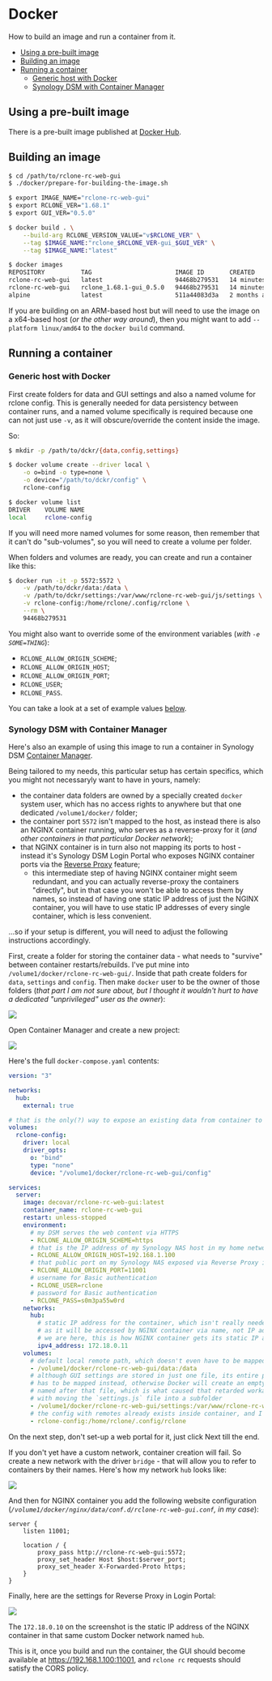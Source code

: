 # Docker

How to build an image and run a container from it.

<!-- MarkdownTOC -->

- [Using a pre-built image](#using-a-pre-built-image)
- [Building an image](#building-an-image)
- [Running a container](#running-a-container)
    - [Generic host with Docker](#generic-host-with-docker)
    - [Synology DSM with Container Manager](#synology-dsm-with-container-manager)

<!-- /MarkdownTOC -->

## Using a pre-built image

There is a pre-built image published at [Docker Hub](https://hub.docker.com/r/decovar/rclone-rc-web-gui).

## Building an image

``` sh
$ cd /path/to/rclone-rc-web-gui
$ ./docker/prepare-for-building-the-image.sh

$ export IMAGE_NAME="rclone-rc-web-gui"
$ export RCLONE_VER="1.68.1"
$ export GUI_VER="0.5.0"

$ docker build . \
    --build-arg RCLONE_VERSION_VALUE="v$RCLONE_VER" \
    --tag $IMAGE_NAME:"rclone_$RCLONE_VER-gui_$GUI_VER" \
    --tag $IMAGE_NAME:"latest"

$ docker images
REPOSITORY          TAG                       IMAGE ID       CREATED          SIZE
rclone-rc-web-gui   latest                    94468b279531   14 minutes ago   92.4MB
rclone-rc-web-gui   rclone_1.68.1-gui_0.5.0   94468b279531   14 minutes ago   92.4MB
alpine              latest                    511a44083d3a   2 months ago     8.83MB
```

If you are building on an ARM-based host but will need to use the image on a x64-based host (*or the other way around*), then you might want to add `--platform linux/amd64` to the `docker build` command.

## Running a container

### Generic host with Docker

First create folders for data and GUI settings and also a named volume for rclone config. This is generally needed for data persistency between container runs, and a named volume specifically is required because one can not just use `-v`, as it will obscure/override the content inside the image.

So:

``` sh
$ mkdir -p /path/to/dckr/{data,config,settings}

$ docker volume create --driver local \
    -o o=bind -o type=none \
    -o device="/path/to/dckr/config" \
    rclone-config

$ docker volume list
DRIVER    VOLUME NAME
local     rclone-config
```

If you will need more named volumes for some reason, then remember that it can't do "sub-volumes", so you will need to create a volume per folder.

When folders and volumes are ready, you can create and run a container like this:

``` sh
$ docker run -it -p 5572:5572 \
    -v /path/to/dckr/data:/data \
    -v /path/to/dckr/settings:/var/www/rclone-rc-web-gui/js/settings \
    -v rclone-config:/home/rclone/.config/rclone \
    --rm \
    94468b279531
```

You might also want to override some of the environment variables (*with `-e SOME=THING`*):

- `RCLONE_ALLOW_ORIGIN_SCHEME`;
- `RCLONE_ALLOW_ORIGIN_HOST`;
- `RCLONE_ALLOW_ORIGIN_PORT`;
- `RCLONE_USER`;
- `RCLONE_PASS`.

You can take a look at a set of example values [below](#synology-dsm-with-container-manager).

### Synology DSM with Container Manager

Here's also an example of using this image to run a container in Synology DSM [Container Manager](https://synology.com/en-global/dsm/feature/docker).

Being tailored to my needs, this particular setup has certain specifics, which you might not necessaryly want to have in yours, namely:

- the container data folders are owned by a specially created `docker` system user, which has no access rights to anywhere but that one dedicated `/volume1/docker/` folder;
- the container port `5572` isn't mapped to the host, as instead there is also an NGINX container running, who serves as a reverse-proxy for it (*and other containers in that particular Docker network*);
- that NGINX container is in turn also not mapping its ports to host - instead it's Synology DSM Login Portal who exposes NGINX container ports via the [Reverse Proxy](https://kb.synology.com/vi-vn/DSM/help/DSM/AdminCenter/system_login_portal_advanced?version=7#b_5) feature;
    - this intermediate step of having NGINX container might seem redundant, and you can actually reverse-proxy the containers "directly", but in that case you won't be able to access them by names, so instead of having one static IP address of just the NGINX container, you will have to use static IP addresses of every single container, which is less convenient.

...so if your setup is different, you will need to adjust the following instructions accordingly.

First, create a folder for storing the container data - what needs to "survive" between container restarts/rebuilds. I've put mine into `/volume1/docker/rclone-rc-web-gui/`. Inside that path create folders for `data`, `settings` and `config`. Then make `docker` user to be the owner of those folders (*that part I am not sure about, but I thought it wouldn't hurt to have a dedicated "unprivileged" user as the owner*):

![](./images/synology-dsm-docker-data-folder.png)

Open Container Manager and create a new project:

![](./images/synology-dsm-container-manager-create.png)

Here's the full `docker-compose.yaml` contents:

``` yaml
version: "3"

networks:
  hub:
    external: true

# that is the only(?) way to expose an existing data from container to a mapped folder on host
volumes:
  rclone-config:
    driver: local
    driver_opts:
      o: "bind"
      type: "none"
      device: "/volume1/docker/rclone-rc-web-gui/config"

services:
  server:
    image: decovar/rclone-rc-web-gui:latest
    container_name: rclone-rc-web-gui
    restart: unless-stopped
    environment:
      # my DSM serves the web content via HTTPS
      - RCLONE_ALLOW_ORIGIN_SCHEME=https
      # that is the IP address of my Synology NAS host in my home network
      - RCLONE_ALLOW_ORIGIN_HOST=192.168.1.100
      # that public port on my Synology NAS exposed via Reverse Proxy in Login Portal
      - RCLONE_ALLOW_ORIGIN_PORT=11001
      # username for Basic authentication
      - RCLONE_USER=rclone
      # password for Basic authentication
      - RCLONE_PASS=s0m3pa55w0rd
    networks:
      hub:
        # static IP address for the container, which isn't really needed for this one,
        # as it will be accessed by NGINX container via name, not IP address. But while
        # we are here, this is how NGINX container gets its static IP address 172.18.0.10
        ipv4_address: 172.18.0.11
    volumes:
      # default local remote path, which doesn't even have to be mapped, if you don't intend to use it
      - /volume1/docker/rclone-rc-web-gui/data:/data
      # although GUI settings are stored in just one file, its entire parent folder
      # has to be mapped instead, otherwise Docker will create an empty folder
      # named after that file, which is what caused that retarded workaround
      # with moving the `settings.js` file into a subfolder
      - /volume1/docker/rclone-rc-web-gui/settings:/var/www/rclone-rc-web-gui/js/settings
      # the config with remotes already exists inside container, and I want to expose it to the host
      - rclone-config:/home/rclone/.config/rclone
```

On the next step, don't set-up a web portal for it, just click Next till the end.

If you don't yet have a custom network, container creation will fail. So create a new network with the driver `bridge` - that will allow you to refer to containers by their names. Here's how my network `hub` looks like:

![](./images/synology-dsm-container-manager-network-hub.png)

And then for NGINX container you add the following website configuration (*`/volume1/docker/nginx/data/conf.d/rclone-rc-web-gui.conf`, in my case*):

``` nginx
server {
    listen 11001;

    location / {
        proxy_pass http://rclone-rc-web-gui:5572;
        proxy_set_header Host $host:$server_port;
        proxy_set_header X-Forwarded-Proto https;
    }
}
```

Finally, here are the settings for Reverse Proxy in Login Portal:

![](./images/synology-dsm-login-portal-reverse-proxy.png)

The `172.18.0.10` on the screenshot is the static IP address of the NGINX container in that same custom Docker network named `hub`.

This is it, once you build and run the container, the GUI should become available at <https://192.168.1.100:11001>, and `rclone rc` requests should satisfy the CORS policy.

